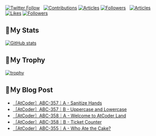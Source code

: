 [![Twitter Follow](https://img.shields.io/twitter/follow/hyperdb?label=twitter&logo=twitter&style=plastic)](https://twitter.com/hyperdb)
&nbsp;
[![Contributions](https://badgen.org/img/qiita/hyperdb/contributions?style=plastic)](https://qiita.com/hyperdb)
[![Articles](https://badgen.org/img/qiita/hyperdb/articles?style=plastic)](https://qiita.com/hyperdb)
[![Followers](https://badgen.org/img/qiita/hyperdb/followers?style=plastic)](https://qiita.com/hyperdb)
&nbsp;
[![Articles](https://badgen.org/img/zenn/hyperdb/articles)](https://zenn.dev/hyperdb)
[![Likes](https://badgen.org/img/zenn/hyperdb/likes?style=plastic)](https://zenn.dev/hyperdb)
[![Followers](https://badgen.org/img/zenn/hyperdb/followers?style=plastic)](https://zenn.dev/hyperdb)

## 🔖Ｍy Stats

[![GitHub stats](https://github-readme-stats-eight-theta.vercel.app/api?username=hyperdb&theme=radical&count_private=true&show_icons=true)](https://github.com/anuraghazra/github-readme-stats)

## 🔖Ｍy Trophy

[![trophy](https://github-profile-trophy.vercel.app/?username=hyperdb&theme=onedark)](https://github.com/ryo-ma/github-profile-trophy)

## 🔖Ｍy Blog Post

<!-- BLOG-POST-LIST:START -->
- [［AtCoder］ABC-357｜A - Sanitize Hands](https://zenn.dev/hyperdb/articles/fac156c1225b74)
- [［AtCoder］ABC-357｜B - Uppercase and Lowercase](https://zenn.dev/hyperdb/articles/98491c0182a37f)
- [［AtCoder］ABC-358｜A - Welcome to AtCoder Land](https://zenn.dev/hyperdb/articles/5fcb20120d0216)
- [［AtCoder］ABC-358｜B - Ticket Counter](https://zenn.dev/hyperdb/articles/410f1be20f02df)
- [［AtCoder］ABC-355｜A - Who Ate the Cake?](https://zenn.dev/hyperdb/articles/f99b09992825f2)
<!-- BLOG-POST-LIST:END -->
